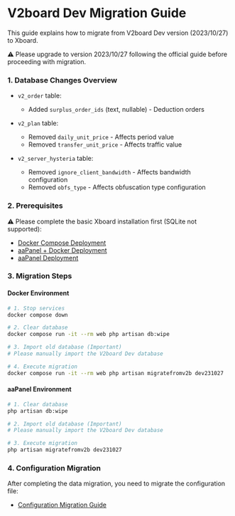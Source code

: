 # V2board Dev Migration Guide

This guide explains how to migrate from V2board Dev version (2023/10/27) to Xboard.

⚠️ Please upgrade to version 2023/10/27 following the official guide before proceeding with migration.

### 1. Database Changes Overview

- `v2_order` table:
  - Added `surplus_order_ids` (text, nullable) - Deduction orders

- `v2_plan` table:
  - Removed `daily_unit_price` - Affects period value
  - Removed `transfer_unit_price` - Affects traffic value

- `v2_server_hysteria` table:
  - Removed `ignore_client_bandwidth` - Affects bandwidth configuration
  - Removed `obfs_type` - Affects obfuscation type configuration

### 2. Prerequisites

⚠️ Please complete the basic Xboard installation first (SQLite not supported):
- [Docker Compose Deployment](../installation/docker-compose.md)
- [aaPanel + Docker Deployment](../installation/aapanel-docker.md)
- [aaPanel Deployment](../installation/aapanel.md)

### 3. Migration Steps

#### Docker Environment

```bash
# 1. Stop services
docker compose down

# 2. Clear database
docker compose run -it --rm web php artisan db:wipe

# 3. Import old database (Important)
# Please manually import the V2board Dev database

# 4. Execute migration
docker compose run -it --rm web php artisan migratefromv2b dev231027
```

#### aaPanel Environment

```bash
# 1. Clear database
php artisan db:wipe

# 2. Import old database (Important)
# Please manually import the V2board Dev database

# 3. Execute migration
php artisan migratefromv2b dev231027
```

### 4. Configuration Migration

After completing the data migration, you need to migrate the configuration file:
- [Configuration Migration Guide](./config.md) 